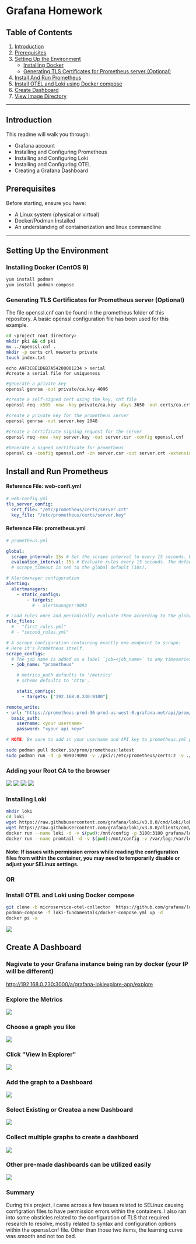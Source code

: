 # Grafana Homework
## Table of Contents

1. [Introduction](#introduction)
2. [Prerequisites](#prerequisites)
3. [Setting Up the Environment](#setting-up-the-environment)
   - [Installing Docker](#installing-docker-centos-9)
   - [Generating TLS Certificates for Prometheus server (Optional)](#generating-tls-certificates-for-prometheus-server-optional)
4. [Install And Run Prometheus](#install-and-run-prometheus)
5. [Install OTEL and Loki using Docker compose](#install-otel-and-loki-using-docker-compose)
6. [Create Dashboard](#create-a-dashboard)
7. [View Image Directory](images)

---

## Introduction

This readme will walk you through:
- Grafana account
- Installing and Configuring Prometheus
- Installing and Configuring Loki
- Installing and Configuring OTEL
- Creating a Grafana Dashboard

## Prerequisites

Before starting, ensure you have:
- A Linux system (physical or virtual)
- Docker/Podman Installed
- An understanding of containerization and linux commandline

---

## Setting Up the Environment

### Installing Docker (CentOS 9)
```bash 
yum install podman
yum install podman-compose
```

### Generating TLS Certificates for Prometheus server (Optional)
The file openssl.cnf can be found in the prometheus folder of this repository.  A basic openssl configuration file has been used for this example.
```bash
cd <project root directory>
mkdir pki && cd pki
mv ../openssl.cnf .
mkdir -p certs crl newcerts private
touch index.txt
```
`echo A9F3C8E1D6B7A54200001234 > serial                          #create a serial file for uniqueness`  
```bash 
#generate a private key
openssl genrsa -out private/ca.key 4096     
```

```bash
#create a self-signed cert using the key, cnf file   
openssl req -x509 -new -key private/ca.key -days 3650 -out certs/ca.crt -config openssl.cnf -extensions v3_ca
```

``` bash
#create a private key for the prometheus server
openssl genrsa -out server.key 2048                            
```

``` bash
#create a certificate signing request for the server
openssl req -new -key server.key -out server.csr -config openssl.cnf
```

``` bash
#Generate a signed certificate for prometheus
openssl ca -config openssl.cnf -in server.csr -out server.crt -extensions v3_req           
```


## Install and Run Prometheus

#### Reference File: web-confi.yml
```yaml
# web-config.yml
tls_server_config:
  cert_file: "/etc/prometheus/certs/server.crt"
  key_file: "/etc/prometheus/certs/server.key"
```

#### Reference File: prometheus.yml
```yaml
# prometheus.yml

global:
  scrape_interval: 15s # Set the scrape interval to every 15 seconds. Default is every 1 minute.
  evaluation_interval: 15s # Evaluate rules every 15 seconds. The default is every 1 minute.
  # scrape_timeout is set to the global default (10s).

# Alertmanager configuration
alerting:
  alertmanagers:
    - static_configs:
        - targets:
          # - alertmanager:9093

# Load rules once and periodically evaluate them according to the global 'evaluation_interval'.
rule_files:
  # - "first_rules.yml"
  # - "second_rules.yml"

# A scrape configuration containing exactly one endpoint to scrape:
# Here it's Prometheus itself.
scrape_configs:
  # The job name is added as a label `job=<job_name>` to any timeseries scraped from this config.
  - job_name: "prometheus"

    # metrics_path defaults to '/metrics'
    # scheme defaults to 'http'.

    static_configs:
      - targets: ["192.168.0.230:9100"]

remote_write:
- url: "https://prometheus-prod-36-prod-us-west-0.grafana.net/api/prom/push"
  basic_auth:
    username: <your username>
    password: "<your api key>"

```
```bash
# NOTE: Be sure to add in your username and API key to prometheus.yml prior to continuing

sudo podman pull docker.io/prom/prometheus:latest
sudo podman run -d -p 9090:9090 -v ./pki/:/etc/prometheus/certs:z -v ./web-config.yml:/etc/prometheus/web-config.yml:z --name prom prom/prometheus --web.config.file=/etc/prometheus/web-config.yml --config.file=/etc/prometheus/prometheus.yml
```

### Adding your Root CA to the browser
![](images/import1.png)
![](images/import2.png)
![](images/import3.png)
![](images/deployed.png)

### Installing Loki
```bash
mkdir loki
cd loki
wget https://raw.githubusercontent.com/grafana/loki/v3.0.0/cmd/loki/loki-local-config.yaml -O loki-config.yaml
wget https://raw.githubusercontent.com/grafana/loki/v3.0.0/clients/cmd/promtail/promtail-docker-config.yaml -O promtail-config.yaml
docker run --name loki -d -v $(pwd):/mnt/config -p 3100:3100 grafana/loki:3.2.1 -config.file=/mnt/config/loki-config.yaml
docker run --name promtail -d -v $(pwd):/mnt/config -v /var/log:/var/log --link loki grafana/promtail:3.2.1 -config.file=/mnt/config/promtail-config.yaml
```
#### Note: If issues with permission errors while reading the configuration files from within the container, you may need to temporarily disable or adjust your SELinux settings.


### OR
### Install OTEL and Loki using Docker compose
``` bash
git clone -b microservice-otel-collector  https://github.com/grafana/loki-fundamentals.git
podman-compose -f loki-fundamentals/docker-compose.yml up -d
docker ps -a
```
![](images/lokidocker.png)

## Create A Dashboard
### Nagivate to your Grafana instance being ran by docker (your IP will be different) 
http://192.168.0.230:3000/a/grafana-lokiexplore-app/explore

### Explore the Metrics
![](images/explore-metrics.png)

### Choose a graph you like
![](images/pick-a-metric.png)

### Click "View In Explorer"
![](images/view-in-explorer.png)

### Add the graph to a Dashboard
![](images/add-to-dashboard.png)

### Select Existing or Createa a new Dashboard
![](images/save-as-dashboard.png)

### Collect multiple graphs to create a dashboard
![](images/dashboard.png)

### Other pre-made dashboards can be utilized easily
![](images/dashboard2.png)


### Summary
During this project, I came across a few issues related to SELinux causing configration files to have permission errors within the containers.  I also ran into some obsticles related to the configuration of TLS that required research to resolve, mostly related to syntax and configuration options within the openssl.cnf file.  Other than those two items, the learning curve was smooth and not too bad.
